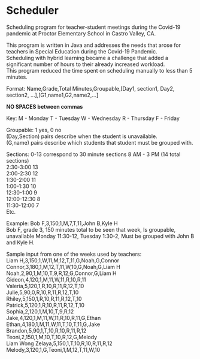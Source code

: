 # Scheduler
Scheduling program for teacher-student meetings during the Covid-19 pandemic at Proctor Elementary School in Castro Valley, CA.  

This program is written in Java and addresses the needs that arose for teachers in Special Education during the Covid-19 Pandemic.   
Scheduling with hybrid learning became a challenge that added a significant number of hours to their already increased workload.   
This program reduced the time spent on scheduling manually to less than 5 minutes.  

Format: Name,Grade,Total Minutes,Groupable,[Day1, section1, Day2, section2, …],[G1,name1,G2,name2,...]  

**NO SPACES between commas**  

Key: 
M - Monday
T - Tuesday
W - Wednesday
R - Thursday
F - Friday 

Groupable: 1 yes, 0 no   
(Day,Section) pairs describe when the student is unavailable.  
(G,name) pairs describe which students that student must be grouped with.  

Sections: 0-13 correspond to 30 minute sections 8 AM - 3 PM (14 total sections)  
2:30-3:00   13  
2:00-2:30   12  
1:30-2:00   11  
1:00-1:30   10  
12:30-1:00   9  
12:00-12:30  8  
11:30-12:00  7  
Etc.  

Example: Bob F,3,150,1,M,7,T,11,John B,Kyle H  
Bob F, grade 3, 150 minutes total to be seen that week, Is groupable,  
unavailable Monday 11:30-12, Tuesday 1:30-2, Must be grouped with John B and Kyle H.  

Sample input from one of the weeks used by teachers:  
Liam H,3,150,1,W,11,M,12,T,11,G,Noah,G,Connor  
Connor,3,180,1,M,12,T,11,W,10,G,Noah,G,Liam H  
Noah,2,90,1,M,10,T,9,R,12,G,Connor,G,Liam H  
Gideon,4,120,1,M,11,W,11,R,10,R,11  
Valeria,5,120,1,R,10,R,11,R,12,T,10  
Julie,5,90,0,R,10,R,11,R,12,T,10  
Rhiley,5,150,1,R,10,R,11,R,12,T,10  
Patrick,5,120,1,R,10,R,11,R,12,T,10  
Sophia,2,120,1,M,10,T,9,R,12  
Jake,4,120,1,M,11,W,11,R,10,R,11,G,Ethan  
Ethan,4,180,1,M,11,W,11,T,10,T,11,G,Jake  
Brandon,5,90,1,T,10,R,10,R,11,R,12  
Teoni,2,150,1,M,10,T,10,R,12,G,Melody  
Liam Wong Zelaya,5,150,1,T,10,R,10,R,11,R,12  
Melody,3,120,1,G,Teoni,1,M,12,T,11,W,10  
